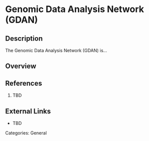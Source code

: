 # Genomic Data Analysis Network (GDAN) #
## Description ##
The Genomic Data Analysis Network (GDAN) is...
## Overview ##
## References ##
1. TBD

## External Links ##
* TBD

Categories: General
